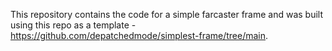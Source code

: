 This repository contains the code for a simple farcaster frame and was built using this repo as a template - https://github.com/depatchedmode/simplest-frame/tree/main.